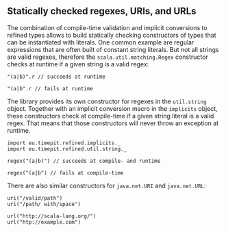 ## Statically checked regexes, URIs, and URLs

The combination of compile-time validation and implicit conversions to
refined types allows to build statically checking constructors of types
that can be instantiated with literals. One common example are regular
expressions that are often built of constant string literals. But not
all strings are valid regexes, therefore the `scala.util.matching.Regex`
constructor checks at runtime if a given string is a valid regex:

```tut:nofail
"(a|b)".r // succeeds at runtime

"(a|b".r // fails at runtime
```

The library provides its own constructor for regexes in the `util.string`
object. Together with an implicit conversion macro in the `implicits`
object, these constructors check at compile-time if a given string literal
is a valid regex. That means that those constructors will never throw an
exception at runtime.

```tut:silent
import eu.timepit.refined.implicits._
import eu.timepit.refined.util.string._
```
```tut:nofail
regex("(a|b)") // succeeds at compile- and runtime

regex("(a|b") // fails at compile-time
```

There are also similar constructors for `java.net.URI` and `java.net.URL`:
```tut:nofail
uri("/valid/path")
uri("/path/ with/space")

url("http://scala-lang.org/")
url("htp://example.com")
```
